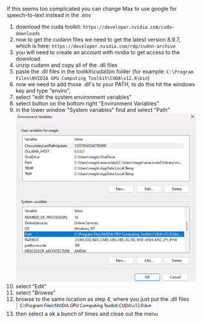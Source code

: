 If this seems too complicated you can change Max to use google for speech-to-text instead in the .env

1. download the cuda toolkit: `https://developer.nvidia.com/cuda-downloads`
2. now to get the cudann files we need to get the latest version 8.9.7, which is here: `https://developer.nvidia.com/rdp/cudnn-archive`
3. you will need to create an account with nvidia to get access to the download
4. unzip cudann and copy all of the .dll files
5. paste the .dll files in the toolkit\cuda\bin folder (for example: `C:\Program Files\NVIDIA GPU Computing Toolkit\CUDA\v12.6\bin`)
6. now we need to add those .dll's to your PATH, to do this hit the windows key and type "enviro",
7. select "edit the system environment variables"
8. select button on the bottom right "Environment Variables"
9. in the lower window "System variables" find and select "Path"
   ![](images/windows_env.png)
10. select "Edit"
11. select "Browse"
12. browse to the same location as step 4, where you just put the .dll files
    ![](images/path.png)
13. then select a ok a bunch of times and close out the menu

